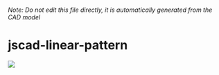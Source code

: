 ###### Note: Do not edit this file directly, it is automatically generated from the CAD model

# jscad-linear-pattern

![](/project.svg)

